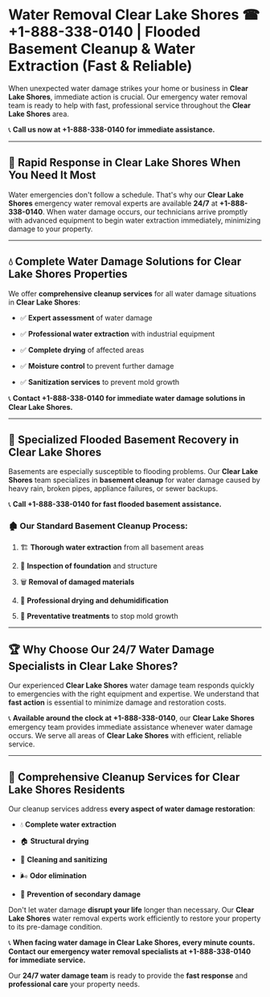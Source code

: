 # Water Removal Clear Lake Shores ☎ +1-888-338-0140 | Flooded Basement Cleanup & Water Extraction (Fast & Reliable)

When unexpected water damage strikes your home or business in **Clear Lake Shores**, immediate action is crucial. Our emergency water removal team is ready to help with fast, professional service throughout the **Clear Lake Shores** area. 

📞 **Call us now at +1-888-338-0140 for immediate assistance.**
---
## 🚀 Rapid Response in Clear Lake Shores When You Need It Most
Water emergencies don't follow a schedule. That's why our **Clear Lake Shores** emergency water removal experts are available **24/7** at **+1-888-338-0140**. When water damage occurs, our technicians arrive promptly with advanced equipment to begin water extraction immediately, minimizing damage to your property.
---
## 💧 Complete Water Damage Solutions for Clear Lake Shores Properties
We offer **comprehensive cleanup services** for all water damage situations in **Clear Lake Shores**:
- ✅ **Expert assessment** of water damage  
- ✅ **Professional water extraction** with industrial equipment  
- ✅ **Complete drying** of affected areas  
- ✅ **Moisture control** to prevent further damage  
- ✅ **Sanitization services** to prevent mold growth  
📞 **Contact +1-888-338-0140 for immediate water damage solutions in Clear Lake Shores.**
---
## 🌊 Specialized Flooded Basement Recovery in Clear Lake Shores
Basements are especially susceptible to flooding problems. Our **Clear Lake Shores** team specializes in **basement cleanup** for water damage caused by heavy rain, broken pipes, appliance failures, or sewer backups. 
📞 **Call +1-888-338-0140 for fast flooded basement assistance.**
### 🏚️ Our Standard Basement Cleanup Process:
1. 🏗️ **Thorough water extraction** from all basement areas  
2. 🔎 **Inspection of foundation** and structure  
3. 🗑️ **Removal of damaged materials**  
4. 💨 **Professional drying and dehumidification**  
5. 🚫 **Preventative treatments** to stop mold growth  
---
## 🏆 Why Choose Our 24/7 Water Damage Specialists in Clear Lake Shores?
Our experienced **Clear Lake Shores** water damage team responds quickly to emergencies with the right equipment and expertise. We understand that **fast action** is essential to minimize damage and restoration costs.
📞 **Available around the clock at +1-888-338-0140**, our **Clear Lake Shores** emergency team provides immediate assistance whenever water damage occurs. We serve all areas of **Clear Lake Shores** with efficient, reliable service.
---
## 🧹 Comprehensive Cleanup Services for Clear Lake Shores Residents
Our cleanup services address **every aspect of water damage restoration**:
- 💧 **Complete water extraction**  
- 🏠 **Structural drying**  
- 🧼 **Cleaning and sanitizing**  
- 🌬️ **Odor elimination**  
- 🚫 **Prevention of secondary damage**  
Don't let water damage **disrupt your life** longer than necessary. Our **Clear Lake Shores** water removal experts work efficiently to restore your property to its pre-damage condition.
📞 **When facing water damage in Clear Lake Shores, every minute counts. Contact our emergency water removal specialists at +1-888-338-0140 for immediate service.**
Our **24/7 water damage team** is ready to provide the **fast response** and **professional care** your property needs.

